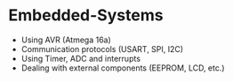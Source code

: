 # Embedded-Systems
- Using AVR (Atmega 16a)
- Communication protocols (USART, SPI, I2C) 
- Using Timer, ADC and interrupts 
- Dealing with external components (EEPROM, LCD, etc.) 
